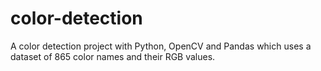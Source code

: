 # color-detection
A color detection project with Python, OpenCV and Pandas which uses a dataset of 865 color names and their RGB values.
